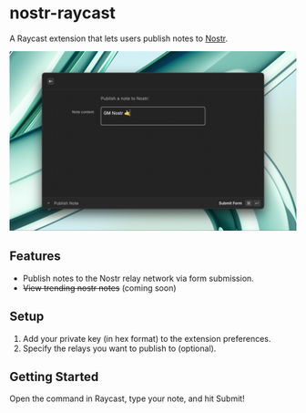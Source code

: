 # nostr-raycast

A Raycast extension that lets users publish notes to [Nostr](https://github.com/nostr-protocol/nostr).

![Extension Screenshot](./assets/screenshot.png)


## Features
- Publish notes to the Nostr relay network via form submission.
- ~~View trending nostr notes~~ (coming soon)


## Setup
1. Add your private key (in hex format) to the extension preferences.
2. Specify the relays you want to publish to (optional).

## Getting Started
Open the command in Raycast, type your note, and hit Submit!
